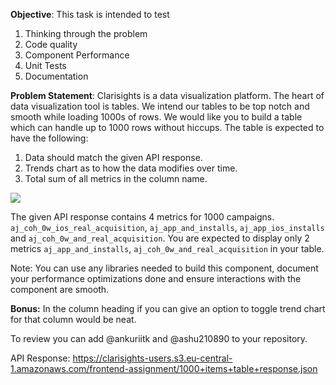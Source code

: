 
**Objective**: This task is intended to test
1. Thinking through the problem
2. Code quality
3. Component Performance
4. Unit Tests
5. Documentation

**Problem Statement**: Clarisights is a data visualization platform. The heart of data visualization tool is tables. 
We intend our tables to be top notch and smooth while loading 1000s of rows. We would like you to build a table which
can handle up to 1000 rows without hiccups. The table is expected to have the following:

1. Data should match the given API response.
2. Trends chart as to how the data modifies over time.
3. Total sum of all metrics in the column name.

![](https://i.imgur.com/VrXM3fU.png)

The given API response contains 4 metrics for 1000 campaigns. 
`aj_coh_0w_ios_real_acquisition`, `aj_app_and_installs`, `aj_app_ios_installs` and `aj_coh_0w_and_real_acquisition`. 
You are expected to display only 2 metrics `aj_app_and_installs`, `aj_coh_0w_and_real_acquisition` in your table.

Note: You can use any libraries needed to build this component, document your performance optimizations done and ensure interactions with the component are smooth.

**Bonus:** In the column heading if you can give an option to toggle trend chart for that column would be neat.

To review you can add @ankuriitk and @ashu210890 to your repository.

API Response: https://clarisights-users.s3.eu-central-1.amazonaws.com/frontend-assignment/1000+items+table+response.json
